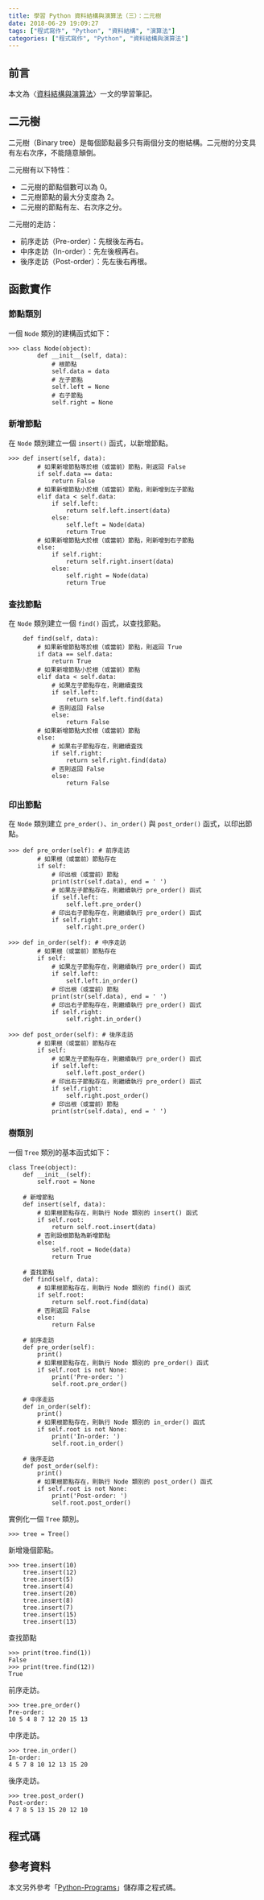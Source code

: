 ```yaml
---
title: 學習 Python 資料結構與演算法（三）：二元樹
date: 2018-06-29 19:09:27
tags: ["程式寫作", "Python", "資料結構", "演算法"]
categories: ["程式寫作", "Python", "資料結構與演算法"]
---
```


## 前言
本文為〈[資料結構與演算法](https://legacy.gitbook.com/book/yuanbin/algorithm/details/zh-tw)〉一文的學習筆記。

## 二元樹
二元樹（Binary tree）是每個節點最多只有兩個分支的樹結構。二元樹的分支具有左右次序，不能隨意顛倒。

二元樹有以下特性：
- 二元樹的節點個數可以為 0。
- 二元樹節點的最大分支度為 2。
- 二元樹的節點有左、右次序之分。

二元樹的走訪：
- 前序走訪（Pre-order）：先根後左再右。
- 中序走訪（In-order）：先左後根再右。
- 後序走訪（Post-order）：先左後右再根。

## 函數實作
### 節點類別
一個 `Node` 類別的建構函式如下：
```Py
>>> class Node(object):
        def __init__(self, data):
            # 根節點
            self.data = data
            # 左子節點
            self.left = None
            # 右子節點
            self.right = None
```

### 新增節點
在 `Node` 類別建立一個 `insert()` 函式，以新增節點。
```Py
>>> def insert(self, data):
        # 如果新增節點等於根（或當前）節點，則返回 False
        if self.data == data:
            return False
        # 如果新增節點小於根（或當前）節點，則新增到左子節點
        elif data < self.data:
            if self.left:
                return self.left.insert(data)
            else:
                self.left = Node(data)
                return True
        # 如果新增節點大於根（或當前）節點，則新增到右子節點
        else:
            if self.right:
                return self.right.insert(data)
            else:
                self.right = Node(data)
                return True
```

### 查找節點
在 `Node` 類別建立一個 `find()` 函式，以查找節點。
```Py
    def find(self, data):
        # 如果新增節點等於根（或當前）節點，則返回 True
        if data == self.data:
            return True
        # 如果新增節點小於根（或當前）節點
        elif data < self.data:
            # 如果左子節點存在，則繼續査找
            if self.left:
                return self.left.find(data)
            # 否則返回 False
            else:
                return False
        # 如果新增節點大於根（或當前）節點
        else:
            # 如果右子節點存在，則繼續査找
            if self.right:
                return self.right.find(data)
            # 否則返回 False
            else:
                return False
```

### 印出節點
在 `Node` 類別建立 `pre_order()`、`in_order()` 與 `post_order()` 函式，以印出節點。
```Py
>>> def pre_order(self): # 前序走訪
        # 如果根（或當前）節點存在
        if self:
            # 印出根（或當前）節點
            print(str(self.data), end = ' ')
            # 如果左子節點存在，則繼續執行 pre_order() 函式
            if self.left:
                self.left.pre_order()
            # 印出右子節點存在，則繼續執行 pre_order() 函式
            if self.right:
                self.right.pre_order()

>>> def in_order(self): # 中序走訪
        # 如果根（或當前）節點存在
        if self:
            # 如果左子節點存在，則繼續執行 pre_order() 函式
            if self.left:
                self.left.in_order()
            # 印出根（或當前）節點
            print(str(self.data), end = ' ')
            # 印出右子節點存在，則繼續執行 pre_order() 函式
            if self.right:
                self.right.in_order()

>>> def post_order(self): # 後序走訪
        # 如果根（或當前）節點存在
        if self:
            # 如果左子節點存在，則繼續執行 pre_order() 函式
            if self.left:
                self.left.post_order()
            # 印出右子節點存在，則繼續執行 pre_order() 函式
            if self.right:
                self.right.post_order()
            # 印出根（或當前）節點
            print(str(self.data), end = ' ')
```

### 樹類別
一個 `Tree` 類別的基本函式如下：
```Py
class Tree(object):
    def __init__(self):
        self.root = None

    # 新增節點
    def insert(self, data):
        # 如果根節點存在，則執行 Node 類別的 insert() 函式
        if self.root:
            return self.root.insert(data)
        # 否則設根節點為新增節點
        else:
            self.root = Node(data)
            return True

    # 査找節點
    def find(self, data):
        # 如果根節點存在，則執行 Node 類別的 find() 函式
        if self.root:
            return self.root.find(data)
        # 否則返回 False
        else:
            return False

    # 前序走訪
    def pre_order(self):
        print()
        # 如果根節點存在，則執行 Node 類別的 pre_order() 函式
        if self.root is not None:
            print('Pre-order: ')
            self.root.pre_order()

    # 中序走訪
    def in_order(self):
        print()
        # 如果根節點存在，則執行 Node 類別的 in_order() 函式
        if self.root is not None:
            print('In-order: ')
            self.root.in_order()

    # 後序走訪
    def post_order(self):
        print()
        # 如果根節點存在，則執行 Node 類別的 post_order() 函式
        if self.root is not None:
            print('Post-order: ')
            self.root.post_order()
```
實例化一個 `Tree` 類別。
```Py
>>> tree = Tree()
```
新增幾個節點。
```Py
>>> tree.insert(10)
    tree.insert(12)
    tree.insert(5)
    tree.insert(4)
    tree.insert(20)
    tree.insert(8)
    tree.insert(7)
    tree.insert(15)
    tree.insert(13)
```
查找節點
```Py
>>> print(tree.find(1))
False
>>> print(tree.find(12))
True
```
前序走訪。
```Py
>>> tree.pre_order()
Pre-order: 
10 5 4 8 7 12 20 15 13 
```
中序走訪。
```Py
>>> tree.in_order()
In-order: 
4 5 7 8 10 12 13 15 20 
```
後序走訪。
```Py
>>> tree.post_order()
Post-order: 
4 7 8 5 13 15 20 12 10 
```

## 程式碼
<script src="https://gist.github.com/memochou1993/0d118008a36f9e051fd53679e5fb1dbb.js"></script>

## 參考資料
本文另外參考「[Python-Programs](https://github.com/OmkarPathak/Python-Programs)」儲存庫之程式碼。